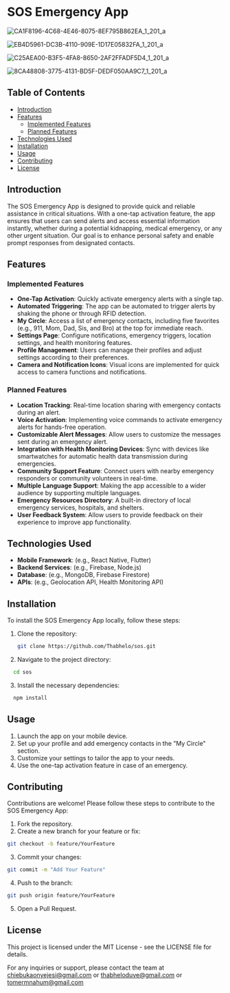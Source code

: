 # SOS Emergency App

![CA1F8196-4C68-4E46-8075-8EF795B862EA_1_201_a](https://github.com/user-attachments/assets/f6d94c3b-5e83-49ca-bd6c-401ce79024a2)

![EB4D5961-DC3B-4110-909E-1D17E05832FA_1_201_a](https://github.com/user-attachments/assets/6999d12e-e203-498b-9d63-6ca5b1f1ec8e)

![C25AEA00-B3F5-4FA8-8650-2AF2FFADF5D4_1_201_a](https://github.com/user-attachments/assets/0e967171-a5cc-421b-969d-ac86b17547f9)

![8CA48808-3775-4131-BD5F-DEDF050AA9C7_1_201_a](https://github.com/user-attachments/assets/b98e3a6f-8f8a-4336-9ccf-b8fffe20d8b8)

## Table of Contents
- [Introduction](#introduction)
- [Features](#features)
  - [Implemented Features](#implemented-features)
  - [Planned Features](#planned-features)
- [Technologies Used](#technologies-used)
- [Installation](#installation)
- [Usage](#usage)
- [Contributing](#contributing)
- [License](#license)

## Introduction

The SOS Emergency App is designed to provide quick and reliable assistance in critical situations. With a one-tap activation feature, the app ensures that users can send alerts and access essential information instantly, whether during a potential kidnapping, medical emergency, or any other urgent situation. Our goal is to enhance personal safety and enable prompt responses from designated contacts.

## Features

### Implemented Features

- **One-Tap Activation**: Quickly activate emergency alerts with a single tap.
- **Automated Triggering**: The app can be automated to trigger alerts by shaking the phone or through RFID detection.
- **My Circle**: Access a list of emergency contacts, including five favorites (e.g., 911, Mom, Dad, Sis, and Bro) at the top for immediate reach.
- **Settings Page**: Configure notifications, emergency triggers, location settings, and health monitoring features.
- **Profile Management**: Users can manage their profiles and adjust settings according to their preferences.
- **Camera and Notification Icons**: Visual icons are implemented for quick access to camera functions and notifications.

### Planned Features

- **Location Tracking**: Real-time location sharing with emergency contacts during an alert.
- **Voice Activation**: Implementing voice commands to activate emergency alerts for hands-free operation.
- **Customizable Alert Messages**: Allow users to customize the messages sent during an emergency alert.
- **Integration with Health Monitoring Devices**: Sync with devices like smartwatches for automatic health data transmission during emergencies.
- **Community Support Feature**: Connect users with nearby emergency responders or community volunteers in real-time.
- **Multiple Language Support**: Making the app accessible to a wider audience by supporting multiple languages.
- **Emergency Resources Directory**: A built-in directory of local emergency services, hospitals, and shelters.
- **User Feedback System**: Allow users to provide feedback on their experience to improve app functionality.

## Technologies Used

- **Mobile Framework**: (e.g., React Native, Flutter)
- **Backend Services**: (e.g., Firebase, Node.js)
- **Database**: (e.g., MongoDB, Firebase Firestore)
- **APIs**: (e.g., Geolocation API, Health Monitoring API)

## Installation

To install the SOS Emergency App locally, follow these steps:

1. Clone the repository:
   ```bash
   git clone https://github.com/Thabhelo/sos.git
2. Navigate to the project directory:
```bash
  cd sos
```
3. Install the necessary dependencies:
```bash
  npm install
```

## Usage
1. Launch the app on your mobile device.
2. Set up your profile and add emergency contacts in the "My Circle" section.
3. Customize your settings to tailor the app to your needs.
4. Use the one-tap activation feature in case of an emergency.

## Contributing
Contributions are welcome! Please follow these steps to contribute to the SOS Emergency App:

1. Fork the repository.
2. Create a new branch for your feature or fix:
```bash
git checkout -b feature/YourFeature
```
3. Commit your changes:
```bash
git commit -m "Add Your Feature"
```
4. Push to the branch:
```bash
git push origin feature/YourFeature
```
5. Open a Pull Request.
   
## License

This project is licensed under the MIT License - see the LICENSE file for details.

For any inquiries or support, please contact the team at chiebukaonyejesi@gmail.com or thabheloduve@gmail.com or tomermnahum@gmail.com
